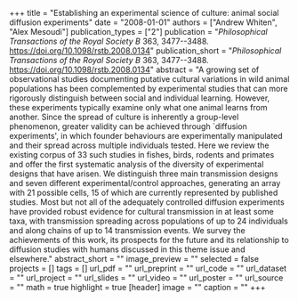 +++
title = "Establishing an experimental science of culture: animal social diffusion experiments"
date = "2008-01-01"
authors = ["Andrew Whiten", "Alex Mesoudi"]
publication_types = ["2"]
publication = "_Philosophical Transactions of the Royal Society B_ 363, 3477--3488. https://doi.org/10.1098/rstb.2008.0134"
publication_short = "_Philosophical Transactions of the Royal Society B_ 363, 3477--3488. https://doi.org/10.1098/rstb.2008.0134"
abstract = "A growing set of observational studies documenting putative cultural variations in wild animal populations has been complemented by experimental studies that can more rigorously distinguish between social and individual learning. However, these experiments typically examine only what one animal learns from another. Since the spread of culture is inherently a group-level phenomenon, greater validity can be achieved through `diffusion experiments', in which founder behaviours are experimentally manipulated and their spread across multiple individuals tested. Here we review the existing corpus of 33 such studies in fishes, birds, rodents and primates and offer the first systematic analysis of the diversity of experimental designs that have arisen. We distinguish three main transmission designs and seven different experimental/control approaches, generating an array with 21 possible cells, 15 of which are currently represented by published studies. Most but not all of the adequately controlled diffusion experiments have provided robust evidence for cultural transmission in at least some taxa, with transmission spreading across populations of up to 24 individuals and along chains of up to 14 transmission events. We survey the achievements of this work, its prospects for the future and its relationship to diffusion studies with humans discussed in this theme issue and elsewhere."
abstract_short = ""
image_preview = ""
selected = false
projects = []
tags = []
url_pdf = ""
url_preprint = ""
url_code = ""
url_dataset = ""
url_project = ""
url_slides = ""
url_video = ""
url_poster = ""
url_source = ""
math = true
highlight = true
[header]
image = ""
caption = ""
+++
